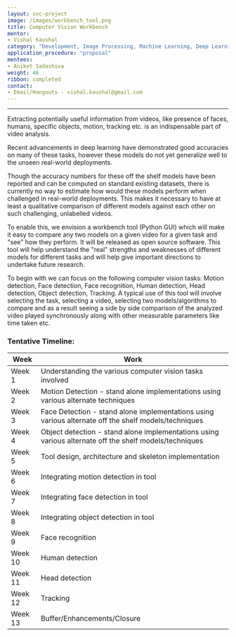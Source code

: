 ```yaml
---
layout: soc-project
image: /images/workbench_tool.png
title: Computer Vision Workbench
mentor: 
- Vishal Kaushal
category: "Development, Image Processing, Machine Learning, Deep Learning"
application_procedure: "proposal"
mentees:
- Aniket Sadashiva
weight: 46
ribbon: completed
contact: 
- Email/Hangouts - vishal.kaushal@gmail.com
---
```


---

Extracting potentially useful information from videos, like presence of faces, humans, specific objects, motion, tracking etc. is an indispensable part of video analysis.

<!--break-->

Recent advancements in deep learning have demonstrated good accuracies on many of these tasks, however these models do not yet generalize well to the unseen real-world deployments.

<!-- break-->

Though the accuracy numbers for these off the shelf models have been reported and can be computed on standard existing datasets, there is currently no way to estimate how would these models perform when challenged in real-world deployments. This makes it necessary to have at least a qualitative comparison of different models against each other on such challenging, unlabelled videos.

<!-- break-->

To enable this, we envision a workbench tool (Python GUI) which will make it easy to compare any two models on a given video for a given task and "see" how they perform. It will be released as open source software. This tool will help understand the "real" strengths and weaknesses of different models for different tasks and will help give important directions to undertake future research.

<!-- break-->

To begin with we can focus on the following computer vision tasks: Motion detection, Face detection, Face recognition, Human detection, Head detection, Object detection, Tracking. A typical use of this tool will involve selecting the task, selecting a video, selecting two models/algorithms to compare and as a result seeing a side by side comparison of the analyzed video played synchronously along with other measurable parameters like time taken etc.

<!--break-->

### Tentative Timeline:

| Week | Work |
| --- | --- |
|Week 1  | Understanding the various computer vision tasks involved |
|Week 2  | Motion Detection - stand alone implementations using various alternate techniques |
|Week 3  | Face Detection - stand alone implementations using various alternate off the shelf models/techniques |
|Week 4  | Object detection - stand alone implementations using various alternate off the shelf models/techniques |
|Week 5  | Tool design, architecture and skeleton implementation |
|Week 6  | Integrating motion detection in tool |
|Week 7  | Integrating face detection in tool |
|Week 8  | Integrating object detection in tool |
|Week 9  | Face recognition |
|Week 10 | Human detection |
|Week 11 | Head detection |
|Week 12 | Tracking |
|Week 13 | Buffer/Enhancements/Closure |
